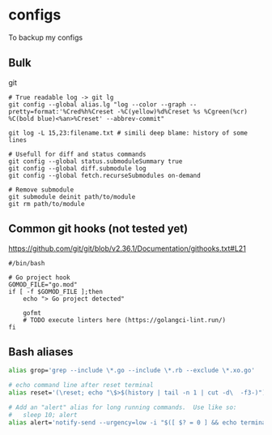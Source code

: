 # configs
To backup my configs

## Bulk

git

```shell
# True readable log -> git lg
git config --global alias.lg "log --color --graph --pretty=format:'%Cred%h%Creset -%C(yellow)%d%Creset %s %Cgreen(%cr) %C(bold blue)<%an>%Creset' --abbrev-commit"

git log -L 15,23:filename.txt # simili deep blame: history of some lines

# Usefull for diff and status commands
git config --global status.submoduleSummary true
git config --global diff.submodule log
git config --global fetch.recurseSubmodules on-demand

# Remove submodule
git submodule deinit path/to/module
git rm path/to/module
```

## Common git hooks (not tested yet)

https://github.com/git/git/blob/v2.36.1/Documentation/githooks.txt#L21

```shell
#/bin/bash

# Go project hook
GOMOD_FILE="go.mod"
if [ -f $GOMOD_FILE ];then
    echo "> Go project detected"
    
    gofmt
    # TODO execute linters here (https://golangci-lint.run/)
fi
```

## Bash aliases

```bash
alias grop='grep --include \*.go --include \*.rb --exclude \*.xo.go'

# echo command line after reset terminal
alias reset='(\reset; echo "\$>$(history | tail -n 1 | cut -d\  -f3-)")'

# Add an "alert" alias for long running commands.  Use like so:
#   sleep 10; alert
alias alert='notify-send --urgency=low -i "$([ $? = 0 ] && echo terminal || echo error)" "$(history|tail -n1|sed -e '\''s/^\s*[0-9]\+\s*//;s/[;&|]\s*alert$//'\'')"'
```
